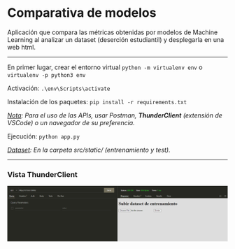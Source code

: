 # Comparativa de modelos

Aplicación que compara las métricas obtenidas por modelos de Machine Learning al analizar un dataset (deserción estudiantil) y desplegarla en una web html.

<hr/>

En primer lugar, crear el entorno virtual
`python -m virtualenv env` o `virtualenv -p python3 env`

Activación: `.\env\Scripts\activate`

Instalación de los paquetes: `pip install -r requirements.txt`

<em><ins>Nota</ins>: Para el uso de las APIs, usar Postman, **ThunderClient** (extensión de VSCode) o un navegador de su preferencia.</em>

Ejecución: `python app.py`

<em><ins>Dataset</ins>: En la carpeta src/static/ (entrenamiento y test).</em>

<hr>

### Vista ThunderClient

![](./example.png)